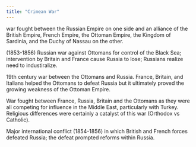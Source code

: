 ```yaml
---
title: "Crimean War"
---
```

war fought between the Russian Empire on one side and an alliance of the British Empire, French Empire, the Ottoman Empire, the Kingdom of Sardinia, and the Duchy of Nassau on the other.

(1853-1856) Russian war against Ottomans for control of the Black Sea; intervention by Britain and France cause Russia to lose; Russians realize need to industiralize.

19th century war between the Ottomans and Russia. France, Britain, and Italians helped the Ottomans to defeat Russia but it ultimately proved the growing weakness of the Ottoman Empire.

War fought between France, Russia, Britain and the Ottomans as they were all competing for influence in the Middle East, particularly with Turkey. Religious differences were certainly a catalyst of this war (Orthodox vs Catholic).

Major international conflict (1854-1856) in which British and French forces defeated Russia; the defeat prompted reforms within Russia.

